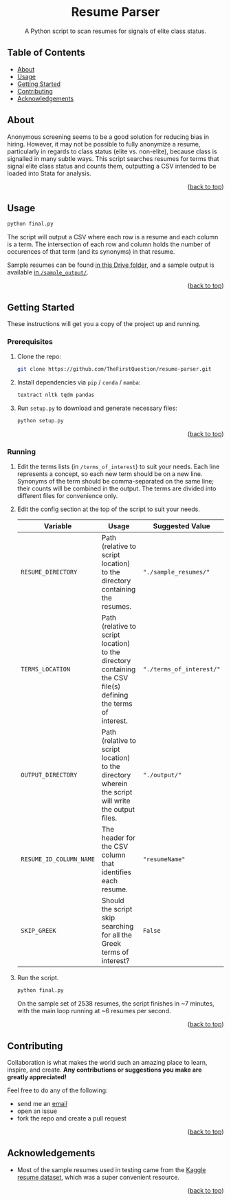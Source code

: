 <!--
# Steven G. Opferman | steven.g.opferman@gmail.com
# My personal template for README.md files, because I'm lazy :P
# Adapted from:
#   https://github.com/othneildrew/Best-README-Template/
#   https://github.com/kylelobo/The-Documentation-Compendium/
-->

<!--
<p align="center">
  <a href="" rel="noopener">
 <img width=200px height=200px src="https://i.imgur.com/6wj0hh6.jpg" alt="Project logo"></a>
</p>
-->

<h1 align="center">Resume Parser</h1>
<div id="top"></div>

<!--
The cute little icon things.

<div align="center">

[![Status](https://img.shields.io/badge/status-active-success.svg)]()
[![GitHub Issues](https://img.shields.io/github/issues/kylelobo/The-Documentation-Compendium.svg)](https://github.com/kylelobo/The-Documentation-Compendium/issues)
[![GitHub Pull Requests](https://img.shields.io/github/issues-pr/kylelobo/The-Documentation-Compendium.svg)](https://github.com/kylelobo/The-Documentation-Compendium/pulls)
[![License](https://img.shields.io/badge/license-MIT-blue.svg)](/LICENSE)

</div>
-->

<p align="center">
A Python script to scan resumes for signals of elite class status.
<br>
</p>

## Table of Contents

- [About](#about)
- [Usage](#usage)
- [Getting Started](#getting_started)
- [Contributing](#contributing)
- [Acknowledgements](#acknowledgements)

## About <a name="about"></a>

Anonymous screening seems to be a good solution for reducing bias in hiring. However, it may not be possible to fully anonymize a resume, particularly in regards to class status (elite vs. non-elite), because class is signalled in many subtle ways. This script searches resumes for terms that signal elite class status and counts them, outputting a CSV intended to be loaded into Stata for analysis.

<p align="right">(<a href="#top">back to top</a>)</p>

## Usage <a name="usage"></a>

```sh
python final.py
```

The script will output a CSV where each row is a resume and each column is a term. The intersection of each row and column holds the number of occurences of that term (and its synonyms) in that resume.

Sample resumes can be found [in this Drive folder](https://drive.google.com/drive/folders/1FPTQh4UGLpja2ZslkmtEgshESX-Ub48K?usp=sharing), and a sample output is available [in `/sample_output/`](/sample_output/terms.csv).

<!-- _For more examples, please refer to the [Documentation](https://example.com)_ -->

<p align="right">(<a href="#top">back to top</a>)</p>

## Getting Started <a name="getting_started"></a>

These instructions will get you a copy of the project up and running.

### Prerequisites

1. Clone the repo:

    ```sh
    git clone https://github.com/TheFirstQuestion/resume-parser.git
    ```

2. Install dependencies via `pip` / `conda` / `mamba`:

    ```sh
    textract nltk tqdm pandas
    ```

3. Run `setup.py` to download and generate necessary files:

    ```sh
    python setup.py
    ```

<p align="right">(<a href="#top">back to top</a>)</p>

### Running

1. Edit the terms lists (in `/terms_of_interest`) to suit your needs. Each line represents a concept, so each new term should be on a new line. Synonyms of the term should be comma-separated on the same line; their counts will be combined in the output. The terms are divided into different files for convenience only.

2. Edit the config section at the top of the script to suit your needs.

    | Variable  | Usage | Suggested Value |
    | --------  | ------------------- | --------------------- |
    | `RESUME_DIRECTORY` | Path (relative to script location) to the directory containing the resumes.   | `"./sample_resumes/"` |
    | `TERMS_LOCATION` | Path (relative to script location) to the directory containing the CSV file(s) defining the terms of interest. | `"./terms_of_interest/"` |
    | `OUTPUT_DIRECTORY` | Path (relative to script location) to the directory wherein the script will write the output files.  | `"./output/"` |
    | `RESUME_ID_COLUMN_NAME` | The header for the CSV column that identifies each resume. | `"resumeName"` |
    | `SKIP_GREEK` | Should the script skip searching for all the Greek terms of interest? | `False` |

3. Run the script.

    ```sh
    python final.py
    ```

    On the sample set of 2538 resumes, the script finishes in ~7 minutes, with the main loop running at ~6 resumes per second.

<p align="right">(<a href="#top">back to top</a>)</p>

## Contributing <a name="contributing"></a>

Collaboration is what makes the world such an amazing place to learn, inspire, and create. **Any contributions or suggestions you make are greatly appreciated!**

Feel free to do any of the following:

- send me an [email](mailto:sopferman@stanford.edu)
- open an issue
- fork the repo and create a pull request

<p align="right">(<a href="#top">back to top</a>)</p>

## Acknowledgements <a name="acknowledgements"></a>

- Most of the sample resumes used in testing came from the [Kaggle resume dataset](https://www.kaggle.com/datasets/snehaanbhawal/resume-dataset), which was a super convenient resource.

<p align="right">(<a href="#top">back to top</a>)</p>
